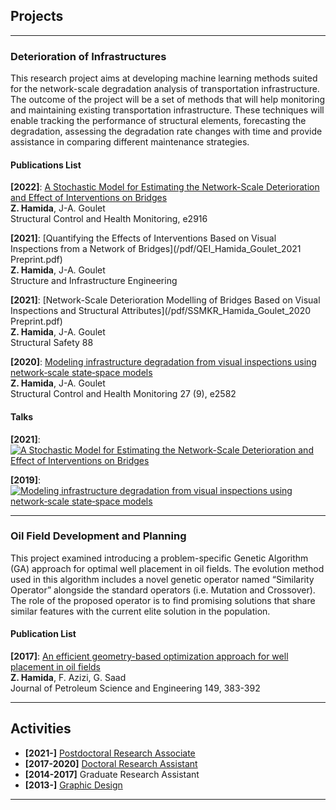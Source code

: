 ## Projects

---

### Deterioration of Infrastructures

This research project aims at developing machine learning methods suited for the network-scale degradation analysis of transportation infrastructure. The outcome of the project will be a set of methods that will help monitoring and maintaining existing transportation infrastructure. These techniques will enable tracking the performance of structural elements, forecasting the degradation, assessing the degradation rate changes with time and provide assistance in comparing different maintenance strategies.

#### Publications List

**\[2022\]**: [A Stochastic Model for Estimating the Network-Scale Deterioration and Effect of Interventions on Bridges](/pdf/Hamida_Goulet_NSA_2022.pdf)\
**Z. Hamida**, J-A. Goulet\
Structural Control and Health Monitoring, e2916

**\[2021\]**: [Quantifying the Effects of Interventions Based on Visual Inspections from a Network of Bridges](/pdf/QEI_Hamida_Goulet_2021 Preprint.pdf)\
**Z. Hamida**, J-A. Goulet\
Structure and Infrastructure Engineering

**\[2021\]**: [Network-Scale Deterioration Modelling of Bridges Based on Visual Inspections and Structural Attributes](/pdf/SSMKR_Hamida_Goulet_2020 Preprint.pdf)\
**Z. Hamida**, J-A. Goulet\
Structural Safety 88

**\[2020\]**: [Modeling infrastructure degradation from visual inspections using network‐scale state‐space models](/pdf/Hamida_Goulet_VI_SSM_2020.pdf)\
**Z. Hamida**, J-A. Goulet\
Structural Control and Health Monitoring 27 (9), e2582

#### Talks

**\[2021\]**: [![A Stochastic Model for Estimating the Network-Scale Deterioration and Effect of Interventions on Bridges](https://img.youtube.com/vi/vx6ATEoEuUE/0.jpg)](https://www.youtube.com/watch?v=vx6ATEoEuUE)

**\[2019\]**: [![Modeling infrastructure degradation from visual inspections using network‐scale state‐space models](https://img.youtube.com/vi/GBk35UW9m5A/0.jpg)](https://www.youtube.com/watch?v=GBk35UW9m5A)

---

### Oil Field Development and Planning

This project examined introducing a problem-specific Genetic Algorithm (GA) approach for optimal well placement in oil fields. The evolution method used in this algorithm includes a novel genetic operator named “Similarity Operator” alongside the standard operators (i.e. Mutation and Crossover). The role of the proposed operator is to find promising solutions that share similar features with the current elite solution in the population.

#### Publication List

**\[2017\]**: [An efficient geometry-based optimization approach for well placement in oil fields](/pdf/WPO_Hamida_et_al_2017.pdf)\
**Z. Hamida**, F. Azizi, G. Saad\
Journal of Petroleum Science and Engineering 149, 383-392

---

## Activities

- **\[2021-\]** [Postdoctoral Research Associate](http://profs.polymtl.ca/jagoulet/Site/Goulet_web_page_ZHAMIDA.html)
- **\[2017-2020\]** [Doctoral Research Assistant](http://profs.polymtl.ca/jagoulet/Site/Goulet_web_page_ZHAMIDA.html)
- **\[2014-2017\]** Graduate Research Assistant
- **\[2013-\]** [Graphic Design](https://www.behance.net/zachamida)

---
